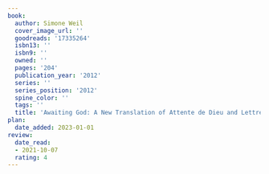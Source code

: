 ```yaml
---
book:
  author: Simone Weil
  cover_image_url: ''
  goodreads: '17335264'
  isbn13: ''
  isbn9: ''
  owned: ''
  pages: '204'
  publication_year: '2012'
  series: ''
  series_position: '2012'
  spine_color: ''
  tags: ''
  title: 'Awaiting God: A New Translation of Attente de Dieu and Lettre a Un Religieux'
plan:
  date_added: 2023-01-01
review:
  date_read:
  - 2021-10-07
  rating: 4
---
```


